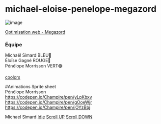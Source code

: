 # michael-eloise-penelope-megazord

![image](https://user-images.githubusercontent.com/78884924/151389026-3d871b0e-6c7f-4eca-bce0-bc82472b9860.png)

[Optimisation web - Megazord](https://smnarnold.com/projets/megazord)

### Équipe

Michaël Simard     BLEU🔵 </br>
Éloïse Gagné      ROUGE🔴 </br>
Pénélope Morrisson VERT🟢

[coolors](https://coolors.co/0c1618-004643-faf4d3-d1ac00-f6be9a)

#Animations Sprite sheet
 </br>
Pénélope Morrisson  </br>
https://codepen.io/Champire/pen/yLpKbxv </br>
https://codepen.io/Champire/pen/gOoeWjr </br>
https://codepen.io/Champire/pen/jOYzBbj </br>

Michael Simard
[Idle](https://codepen.io/micha-l-simard/pen/zYpJbjR)
[Scroll UP](https://codepen.io/micha-l-simard/pen/mdpGgJJ)
[Scroll DOWN](https://codepen.io/micha-l-simard/pen/oNpPONR)
